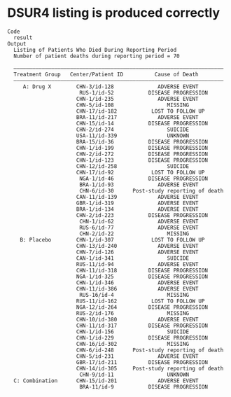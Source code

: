 # DSUR4 listing is produced correctly

    Code
      result
    Output
      Listing of Patients Who Died During Reporting Period
      Number of patient deaths during reporting period = 70
      
      ———————————————————————————————————————————————————————————————————
      Treatment Group   Center/Patient ID          Cause of Death        
      ———————————————————————————————————————————————————————————————————
         A: Drug X        CHN-3/id-128              ADVERSE EVENT        
                           RUS-1/id-52           DISEASE PROGRESSION     
                          CHN-1/id-235              ADVERSE EVENT        
                          CHN-5/id-108                 MISSING           
                          CHN-17/id-182           LOST TO FOLLOW UP      
                          BRA-11/id-217             ADVERSE EVENT        
                          CHN-15/id-14           DISEASE PROGRESSION     
                          CHN-2/id-274                 SUICIDE           
                          USA-11/id-339                UNKNOWN           
                          BRA-15/id-36           DISEASE PROGRESSION     
                          CHN-1/id-199           DISEASE PROGRESSION     
                          CHN-2/id-272           DISEASE PROGRESSION     
                          CHN-1/id-123           DISEASE PROGRESSION     
                          CHN-12/id-258                SUICIDE           
                          CHN-17/id-92            LOST TO FOLLOW UP      
                           NGA-1/id-46           DISEASE PROGRESSION     
                           BRA-1/id-93              ADVERSE EVENT        
                           CHN-6/id-30      Post-study reporting of death
                          CAN-11/id-139             ADVERSE EVENT        
                          GBR-1/id-319              ADVERSE EVENT        
                          BRA-1/id-134              ADVERSE EVENT        
                          CHN-2/id-223           DISEASE PROGRESSION     
                           CHN-1/id-62              ADVERSE EVENT        
                           RUS-6/id-77              ADVERSE EVENT        
                           CHN-2/id-22                 MISSING           
        B: Placebo        CHN-1/id-307            LOST TO FOLLOW UP      
                          CHN-13/id-240             ADVERSE EVENT        
                          CHN-7/id-126              ADVERSE EVENT        
                          CAN-1/id-341                 SUICIDE           
                          RUS-11/id-94              ADVERSE EVENT        
                          CHN-11/id-318          DISEASE PROGRESSION     
                          NGA-1/id-325           DISEASE PROGRESSION     
                          CHN-1/id-346              ADVERSE EVENT        
                          CHN-11/id-386             ADVERSE EVENT        
                           RUS-16/id-4                 MISSING           
                          RUS-11/id-162           LOST TO FOLLOW UP      
                          NGA-12/id-264          DISEASE PROGRESSION     
                          RUS-2/id-176                 MISSING           
                          CHN-10/id-380             ADVERSE EVENT        
                          CHN-11/id-317          DISEASE PROGRESSION     
                          CHN-1/id-156                 SUICIDE           
                          CHN-1/id-229           DISEASE PROGRESSION     
                          CHN-16/id-302                MISSING           
                          CHN-6/id-248      Post-study reporting of death
                          CHN-5/id-231              ADVERSE EVENT        
                          GBR-17/id-211          DISEASE PROGRESSION     
                          CHN-14/id-305     Post-study reporting of death
                           CHN-9/id-11                 UNKNOWN           
      C: Combination      CHN-15/id-201             ADVERSE EVENT        
                           BRA-11/id-9           DISEASE PROGRESSION     

